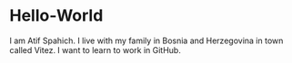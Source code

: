 # Hello-World
I am Atif Spahich. I live with my family in Bosnia and Herzegovina in town called Vitez. I want to learn to work in GitHub.
